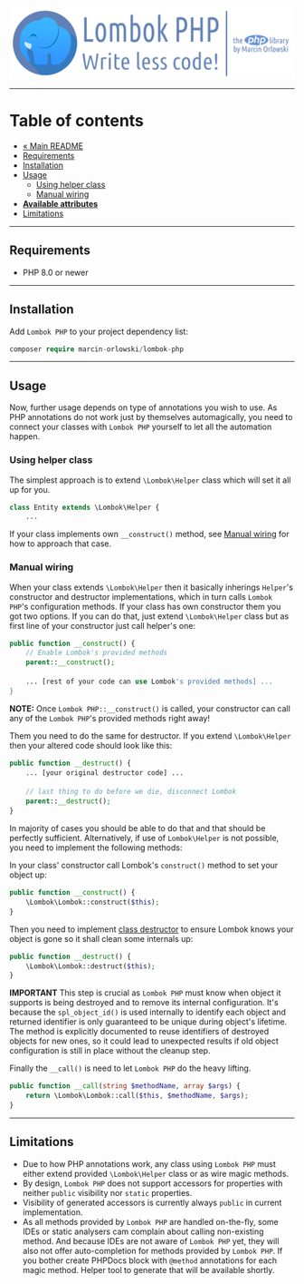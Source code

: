 ![Lombok PHP](../artwork/lombok-php-logo.png)

---

# Table of contents #

* [« Main README](../README.md)
* [Requirements](#requirements)
* [Installation](#installation)
* [Usage](#usage)
  * [Using helper class](#using-helper-class)
  * [Manual wiring](#manual-wiring)
* **[Available attributes](attributes/README.md)**
* [Limitations](#limitations)

---

## Requirements ##

* PHP 8.0 or newer

---

## Installation ##

Add `Lombok PHP` to your project dependency list:

```php
composer require marcin-orlowski/lombok-php
```

---

## Usage ##

Now, further usage depends on type of annotations you wish to use. As PHP annotations do not
work just by themselves automagically, you need to connect your classes with `Lombok PHP` yourself
to let all the automation happen.

### Using helper class ###

The simplest approach is to extend `\Lombok\Helper` class which will set it all up for you.

```php
class Entity extends \Lombok\Helper {
    ...
```

If your class implements own `__construct()` method, see [Manual wiring](#manual-wiring) for how
to approach that case.

### Manual wiring ###

When your class extends `\Lombok\Helper` then it basically inherings `Helper`'s constructor
and destructor implementations, which in turn calls `Lombok PHP`'s configuration methods. 
If your class has own constructor them you got two options. If you can do that, just extend
`\Lombok\Helper` class but as first line of your constructor just call helper's one:

```php
public function __construct() {
    // Enable Lombok's provided methods
    parent::__construct();
  
    ... [rest of your code can use Lombok's provided methods] ...
}
```

**NOTE:** Once `Lombok PHP::__construct()` is called, your constructor can call any of the
`Lombok PHP`'s provided methods right away!

Them you need to do the same for destructor. If you extend `\Lombok\Helper` then your altered
code should look like this:

```php
public function __destruct() {
    ... [your original destructor code] ...

    // last thing to do before we die, disconnect Lombok
    parent::__destruct();
}
```

In majority of cases you should be able to do that and that should be perfectly sufficient.
Alternatively, if use of `Lombok\Helper` is not possible, you need to implement the following
methods:

In your class' constructor call Lombok's `construct()` method to set your object up:

```php
public function __construct() {
    \Lombok\Lombok::construct($this);
}
```

Then you need to implement [class destructor](https://www.php.net/manual/en/language.oop5.decon.php)
to ensure Lombok knows your object is gone so it shall clean some internals up:

```php
public function __destruct() {
    \Lombok\Lombok::destruct($this);
}
```  

**IMPORTANT** This step is crucial as `Lombok PHP` must know when object it supports is
being destroyed and to remove its internal configuration. It's because the `spl_object_id()`
is used internally to identify each object and returned identifier is only guaranteed to be
unique during object's lifetime. The method is explicitly documented to reuse identifiers
of destroyed objects for new ones, so it could lead to unexpected results if old object
configuration is still in place without the cleanup step.

Finally the `__call()` is need to let `Lombok PHP` do the heavy lifting.

```php
public function __call(string $methodName, array $args) {
    return \Lombok\Lombok::call($this, $methodName, $args);
}
```

---

## Limitations ##

* Due to how PHP annotations work, any class using `Lombok PHP` must either extend provided
  `\Lombok\Helper` class or as wire magic methods.
* By design, `Lombok PHP` does not support accessors for properties with neither `public` visibility
  nor `static` properties.
* Visibility of generated accessors is currently always `public` in current implementation.
* As all methods provided by `Lombok PHP` are handled on-the-fly, some IDEs or static analysers
  cam complain about calling non-existing method. And because IDEs are not aware of `Lombok PHP`
  yet, they will also not offer auto-completion for methods provided by `Lombok PHP`. If you bother
  create PHPDocs block with `@method` annotations for each magic method. Helper tool to generate
  that will be available shortly. 

